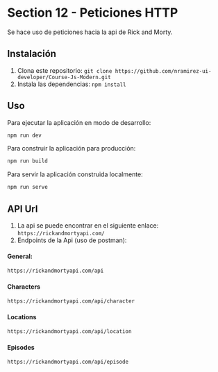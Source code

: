 # Section 12 - Peticiones HTTP

Se hace uso de peticiones hacia la api de Rick and Morty.

## Instalación

1. Clona este repositorio: `git clone https://github.com/nramirez-ui-developer/Course-Js-Modern.git`
2. Instala las dependencias: `npm install`

## Uso

Para ejecutar la aplicación en modo de desarrollo:

```bash
npm run dev
```

Para construir la aplicación para producción:

```bash
npm run build
```

Para servir la aplicación construida localmente:
```bash
npm run serve
```

## API Url
1. La api se puede encontrar en el siguiente enlace: `https://rickandmortyapi.com/`
2. Endpoints de la Api (uso de postman):

#### General:
```bash
https://rickandmortyapi.com/api
```

#### Characters
```bash
https://rickandmortyapi.com/api/character
```

#### Locations
```bash
https://rickandmortyapi.com/api/location
```

#### Episodes
```bash
https://rickandmortyapi.com/api/episode
```